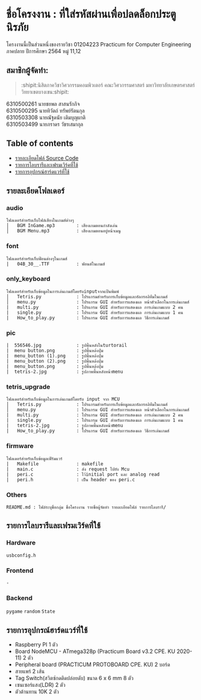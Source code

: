 # ชื่อโครงงาน : ที่ใส่รหัสผ่านเพื่อปลดล็อกประตูนิรภัย
โครงงานนี้เป็นส่วนหนึ่งของรายวิชา 01204223 Practicum for Computer Engineering ภาคปลาย ปีการศึกษา 2564 หมู่ 11,12

## สมาชิกผู้จัดทำ:  
> :shipit:นิสิตภาควิชาวิศวกรรมคอมพิวเตอร์ คณะวิศวกรรมศาสตร์ มหาวิทยาลัยเกษตรศาสตร์ วิทยาเขตบางเขน:shipit:  

6310500261 นายชยพล สาสนรักกิจ<br>
6310500295 นายทิวัตถ์ ทรัพย์รัตนกุล<br>
6310503308 นายณัฐดนัย เติมบุญผาติ<br>
6310503499 นายภราดร วัชรเสมากุล<br>

## Table of contents    
  - [รายละเอียดไฟล์ Source Code](#รายละเอียดไฟล์-source-code)
  - [รายการไลบรารีและเฟรมเวิร์คที่ใช้](#รายการไลบรารีและเฟรมเวิร์คที่ใช้)
  - [รายการอุปกรณ์ฮาร์ดแวร์ที่ใช้](#รายการอุปกรณ์ฮาร์ดแวร์ที่ใช้)

## รายละเอียดโฟลเดอร์
### audio   
```
โฟลเดอร์สำหรับเก็บไฟล์เสียงในเกมส์ต่างๆ
│   BGM InGame.mp3        : เสียงเกมตอนกำลังเล่น
│   BGM Menu.mp3          : เสียงเกมตอนอยู่หน้าเมนู
```

### font
```
โฟลเดอร์สำหรับเก็บฟ้อนต่างๆในเกมส์
|   04B_30__.TTF          : ฟอนต์ในเกมส์
```

### only_keyboard 
```
โฟลเดอร์สำหรับเก็บข้อมูลในการเล่นเกมส์โดยรับinputจากแป้นพิมพ์
│   Tetris.py             : โปรแกรมสำหรับการเก็บข้อมูลและอัลกรอลิทึมในเกมส์   
│   menu.py               : โปรแกรม GUI สำหรับการแสดงผล หน้าตัวเลือกในการเล่นเกมส์
|   multi.py              : โปรแกรม GUI สำหรับการแสดงผล การเล่นเกมแบบ 2 คน
|   single.py             : โปรแกรม GUI สำหรับการแสดงผล การเล่นเกมแบบ 1 คน
|   How_to_play.py        : โปรแกรม GUI สำหรับการแสดงผล วิธีการเล่นเกมส์
```

### pic
```
|  556546.jpg             : รูปพื้นหลังในturtorail
|  menu button.png        : รูปพื้นหล้งปุ่ม
|  menu_button (1).png    : รูปพื้นหล้งปุ่ม
|  menu_button (2).png    : รูปพื้นหล้งปุ่ม
|  menu_button.png        : รูปพื้นหล้งปุ่ม
|  tetris-2.jpg           : รูปภาพพื้นหลังหน้าmenu
```

### tetris_upgrade 
```
โฟลเดอร์สำหรับเก็บข้อมูลในการเล่นเกมส์โดยรับ input จาก MCU
│   Tetris.py             : โปรแกรมสำหรับการเก็บข้อมูลและอัลกรอลิทึมในเกมส์   
│   menu.py               : โปรแกรม GUI สำหรับการแสดงผล หน้าตัวเลือกในการเล่นเกมส์
|   multi.py              : โปรแกรม GUI สำหรับการแสดงผล การเล่นเกมแบบ 2 คน
|   single.py             : โปรแกรม GUI สำหรับการแสดงผล การเล่นเกมแบบ 1 คน
|   tetris-2.jpg          : รูปภาพพื้นหลังหน้าmenu
|   How_to_play.py        : โปรแกรม GUI สำหรับการแสดงผล วิธีการเล่นเกมส์
```

### firmware
```
โฟลเดอร์สำหรับเก็บข้อมูลเฟิร์มแวร์
|   Makefile              : makefile
|   main.c                : ส่ง request ไปยัง Mcu
|   peri.c                : ไว้initial port และ analog read
|   peri.h                : เป็น header ของ peri.c
```

### Others  
```
README.md : ไฟล์ระบุชื่อกลุ่ม ชื่อโครงงาน รายชื่อผู้จัดทำ รายละเอียดไฟล์ รายการไลบรารี/
```

## รายการไลบรารีและเฟรมเวิร์คที่ใช้
### Hardware 
`usbconfig.h`

### Frontend 
`-`

### Backend 
`pygame` `random` `State` 

## รายการอุปกรณ์ฮาร์ดแวร์ที่ใช้
<ul>
  <li>Raspberry PI 1 ตัว</li>
  <li>Board NodeMCU - ATmega328p (Practicum Board v3.2 CPE. KU 2020-11) 2 ตัว</li>
  <li>Peripheral board (PRACTICUM PROTOBOARD CPE. KU) 2 บอร์ด</li>
  <li>สายแพร์ 2 เส้น</li>
  <li>Tag Switch(สวิตซ์กดติดปล่อยดับ) ขนาด 6 x 6 mm 8 ตัว</li>
  <li>เซนเซอร์แสง(LDR) 2 ตัว</li>
  <li>ตัวต้านทาน 10K 2 ตัว</li>
  </ul>
